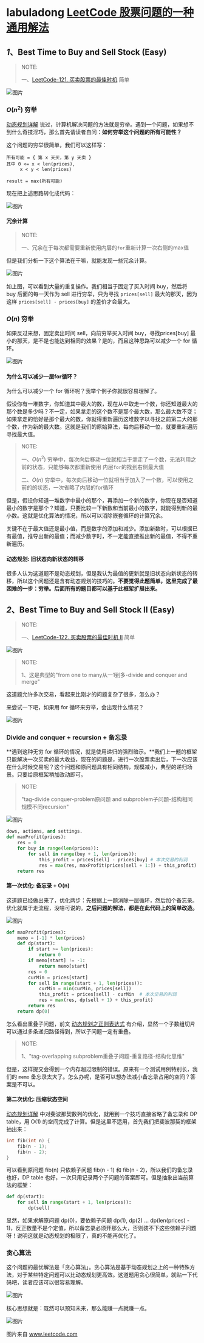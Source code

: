 # labuladong [LeetCode 股票问题的一种通用解法](https://mp.weixin.qq.com/s/TrN7mMdLEPCmT5mOXzgP5A)



## *1*、Best Time to Buy and Sell Stock (Easy)

> NOTE: 
>
> 一、[LeetCode-121. 买卖股票的最佳时机](https://leetcode.cn/problems/best-time-to-buy-and-sell-stock/) 简单
>
> 

![图片](https://mmbiz.qpic.cn/mmbiz_png/map09icNxZ4kbOQM3dXVKdgSXOCibeUUK2nACKnCmYcLSOsGpvKc46tF7vzVSfIUISR0gd93cMPE9phGOZiaImlWw/640?wx_fmt=png&tp=webp&wxfrom=5&wx_lazy=1&wx_co=1)





### $O(n^2)$ 穷举

[动态规划详解](http://mp.weixin.qq.com/s?__biz=MzU0MDg5OTYyOQ==&mid=2247483818&idx=1&sn=6035f861d1b2bfd0178e842f26ac4836&chksm=fb3361e8cc44e8fe331154bfd32bd7b3b4f159bfad5d38d4a6b0b9f0d7e3485b93b828ee72cc&scene=21#wechat_redirect) 说过，计算机解决问题的方法就是穷举。遇到一个问题，如果想不到什么奇技淫巧，那么首先请读者自问：**如何穷举这个问题的所有可能性？**

这个问题的穷举很简单，我们可以这样写：



```
所有可能 = { 第 x 天买，第 y 天卖 }
其中 0 <= x < len(prices), 
     x < y < len(prices)

result = max(所有可能)
```



现在把上述思路转化成代码：

![图片](https://mmbiz.qpic.cn/mmbiz_png/map09icNxZ4kbOQM3dXVKdgSXOCibeUUK2XCGKCWgsxmE9ohScZJWZVEA0aDtRdMPRDd3csGNMia2rUxB8iccGpyOQ/640?wx_fmt=png&tp=webp&wxfrom=5&wx_lazy=1&wx_co=1)

#### 冗余计算

> NOTE: 
>
> 一、冗余在于每次都需要重新使用内层的`for`重新计算一次右侧的max值

但是我们分析一下这个算法在干嘛，就能发现一些冗余计算。



![图片](https://mmbiz.qpic.cn/mmbiz_png/map09icNxZ4l0t1rG85oXoKAHBpTnN9wLtfPp5AvCeW0dcelkyKyR5xDqiaOZwE9mvjuRg7WicAqIrGS7JTry0Zbw/640?wx_fmt=png&tp=webp&wxfrom=5&wx_lazy=1&wx_co=1)



如上图，可以看到大量的重复操作。我们相当于固定了买入时间 buy，然后将 buy 后面的每一天作为 sell 进行穷举，只为寻找 `prices[sell]` 最大的那天，因为这样 `prices[sell] - prices[buy]` 的差价才会最大。



### $O(n)$ 穷举

如果反过来想，固定卖出时间 sell，向前穷举买入时间 buy，寻找prices[buy] 最小的那天，是不是也能达到相同的效果？是的，而且这种思路可以减少一个 for 循环。



![图片](https://mmbiz.qpic.cn/mmbiz_png/map09icNxZ4kbOQM3dXVKdgSXOCibeUUK2svtSFsA5Rklyfxz1GqrUNleIMRkRZ5FS1H0FKAHgicV52ibuk9XIad2g/640?wx_fmt=png&tp=webp&wxfrom=5&wx_lazy=1&wx_co=1)

#### 为什么可以减少一层for循环？

为什么可以减少一个 for 循环呢？我举个例子你就很容易理解了。

假设你有一堆数字，你知道其中最大的数，现在从中取走一个数，你还知道最大的那个数是多少吗？不一定，如果拿走的这个数不是那个最大数，那么最大数不变；如果拿走的恰好是那个最大的数，你就得重新遍历这堆数字以寻找之前第二大的那个数，作为新的最大数。这就是我们的原始算法，每向后移动一位，就要重新遍历寻找最大值。

> NOTE: 
>
> 一、$O(n^2)$ 穷举中，每次向后移动一位就相当于拿走了一个数，无法利用之前的状态，只能够每次都重新使用 内层`for`的找到右侧最大值 
>
> 二、$O(n)$ 穷举中，每次向后移动一位就相当于加入了一个数，可以使用之前的的状态，一次省略了内层的for循环

但是，假设你知道一堆数字中最小的那个，再添加一个新的数字，你现在是否知道最小的数字是那个？知道，只要比较一下新数和当前最小的数字，就能得到新的最小数。这就是优化算法的情况，所以可以消除嵌套循环的计算冗余。

关键不在于最大值还是最小值，而是数字的添加和减少。添加新数时，可以根据已有最值，推导出新的最值；而减少数字时，不一定能直接推出新的最值，不得不重新遍历。

#### 动态规划: 旧状态向新状态的转移

很多人认为这道题不是动态规划，但是我认为最值的更新就是旧状态向新状态的转移，所以这个问题还是含有动态规划的技巧的。**不要觉得此题简单，这里完成了最困难的一步：穷举。后面所有的题目都可以基于此框架扩展出来。**



## *2*、Best Time to Buy and Sell Stock II (Easy)

> NOTE: 
>
> 一、[LeetCode-122. 买卖股票的最佳时机 II](https://leetcode.cn/problems/best-time-to-buy-and-sell-stock-ii/) 简单
>
> 

![图片](https://mmbiz.qpic.cn/mmbiz_png/map09icNxZ4kbOQM3dXVKdgSXOCibeUUK2uibf92DLjHdyzfek9b7lfuia0mM4icmKgZB8ibJzkuxDY2e3zpzqeyUZtQ/640?wx_fmt=png&tp=webp&wxfrom=5&wx_lazy=1&wx_co=1)

> NOTE: 
>
> 1、这是典型的"from one to many从一1到多-divide and conquer and merge"

这道题允许多次交易，看起来比刚才的问题复杂了很多，怎么办？

来尝试一下吧，如果用 for 循环来穷举，会出现什么情况？



![图片](https://mmbiz.qpic.cn/mmbiz_png/map09icNxZ4kbOQM3dXVKdgSXOCibeUUK2suTv67c9EejrmvxucyHSjYy9xrG7iaVBP7NYI9FwaQT0QJGuQmr4Wvw/640?wx_fmt=png&tp=webp&wxfrom=5&wx_lazy=1&wx_co=1)



### Divide and conquer + recursion + 备忘录

**遇到这种无穷 for 循环的情况，就是使用递归的强烈暗示。**我们上一题的框架只能解决一次买卖的最大收益，现在的问题是，进行一次股票卖出后，下一次应该在什么时候交易呢？这个问题和原问题具有相同结构，规模减小，典型的递归场景。只要给原框架稍加改动即可。

> NOTE: 
>
> "tag-divide conquer-problem原问题 and subproblem子问题-结构相同 规模不同recursion"



![图片](https://mmbiz.qpic.cn/mmbiz_png/map09icNxZ4kbOQM3dXVKdgSXOCibeUUK2bg4lDb7OV2nUibibCfvPA1tFEthpicMQbAXUs7FY1ia1nO8yvic7EbDibf3Q/640?wx_fmt=png&tp=webp&wxfrom=5&wx_lazy=1&wx_co=1)

```python
dows, actions, and settings.
def maxProfit(prices):
    res = 0
    for buy in range(len(prices)):
        for sell in range(buy + 1, len(prices)):
            this_profit = prices[sell] - prices[buy] # 本次交易的利润
            res = max(res, maxProfit(prices[sell + 1:]) + this_profit)
    return res

```



#### 第一次优化: 备忘录 + O(n)

这道题已经做出来了，优化两步：先根据上一题消除一层循环，然后加个备忘录。优化就属于走流程，没啥可说的。**之后问题的解法，都是在此代码上的简单改造。**



![图片](https://mmbiz.qpic.cn/mmbiz_png/map09icNxZ4kbOQM3dXVKdgSXOCibeUUK2vVUY5NWIXfeSGedkWic31QtqzE6bNt1nicFxtwcCUOM3TCvl0jkRfovg/640?wx_fmt=png&tp=webp&wxfrom=5&wx_lazy=1&wx_co=1)

```python
def maxProfit(prices):
    memo = [-1] * len(prices)
    def dp(start):
        if start >= len(prices):
            return 0
        if memo[start] != -1:
            return memo[start]
        res = 0
        curMin = prices[start]
        for sell in range(start + 1, len(prices)):
            curMin = min(curMin, prices[sell])
            this_profit = prices[sell] - curMin  # 本次交易的利润
            res = max(res, dp(sell + 1) + this_profit)
        return res
    return dp(0)

```



怎么看出重叠子问题，前文 [动态规划之正则表达式](http://mp.weixin.qq.com/s?__biz=MzU0MDg5OTYyOQ==&mid=2247483976&idx=1&sn=c268f7343732e33035cfd75da2d17052&chksm=fb33620acc44eb1ca6d80cf5af2564e7b81fc8ee5ce53cef8f1b159a881aa06796fed3e2a363&scene=21#wechat_redirect) 有介绍，显然一个子数组切片可以通过多条递归路径得到，所以子问题一定有重叠。

> NOTE: 
>
> 1、"tag-overlapping subproblem重叠子问题-重复路径-结构化思维"
>
> 

但是，这样提交会得到一个内存超过限制的错误。原来有一个测试用例特别长，我们的 `memo` 备忘录太大了。怎么办呢，是否可以想办法减小备忘录占用的空间？答案是不可以。

#### 第二次优化: 压缩状态空间

[动态规划详解](http://mp.weixin.qq.com/s?__biz=MzU0MDg5OTYyOQ==&mid=2247483818&idx=1&sn=6035f861d1b2bfd0178e842f26ac4836&chksm=fb3361e8cc44e8fe331154bfd32bd7b3b4f159bfad5d38d4a6b0b9f0d7e3485b93b828ee72cc&scene=21#wechat_redirect) 中对斐波那契数列的优化，就用到一个技巧直接省略了备忘录和 DP table，用 O(1) 的空间完成了计算。但是这里不适用，首先我们把斐波那契的框架抽出来：



```c++
int fib(int n) {
    fib(n - 1);
    fib(n - 2);
}
```



可以看到原问题 fib(n) 只依赖子问题 fib(n - 1) 和 fib(n - 2)，所以我们的备忘录也好，DP table 也好，一次只用记录两个子问题的答案即可。但是抽象出当前算法的框架：



```python
def dp(start):
    for sell in range(start + 1, len(prices)):
        dp(sell)
```



显然，如果求解原问题 dp(0)，要依赖子问题 dp(1), dp(2) ... dp(len(prices) - 1)，反正数量不是个定值，所以备忘录必须开那么大，否则装不下这些依赖子问题呀！说明这就是动态规划的极限了，真的不能再优化了。



### 贪心算法

这个问题的最优解法是「贪心算法」。贪心算法是基于动态规划之上的一种特殊方法，对于某些特定问题可以比动态规划更高效。这道题用贪心很简单，就贴一下代码吧，读者应该可以很容易理解。



![图片](https://mmbiz.qpic.cn/mmbiz_png/map09icNxZ4kbOQM3dXVKdgSXOCibeUUK2icn8z9vgp5LyoILuwSFH64dcCqhTLmxkKTmCue1qwUhZJsTIGzTpyzg/640?wx_fmt=png&tp=webp&wxfrom=5&wx_lazy=1&wx_co=1)



核心思想就是：既然可以预知未来，那么能赚一点就赚一点。



![图片](https://mmbiz.qpic.cn/mmbiz_png/map09icNxZ4kbOQM3dXVKdgSXOCibeUUK2q3ehSLqRFL7oWFf0Blkv9TibfHNUIPpxUOfpJ3iapiaCPsHyG0NNrpVpQ/640?wx_fmt=png&tp=webp&wxfrom=5&wx_lazy=1&wx_co=1)

图片来自 www.leetcode.com

